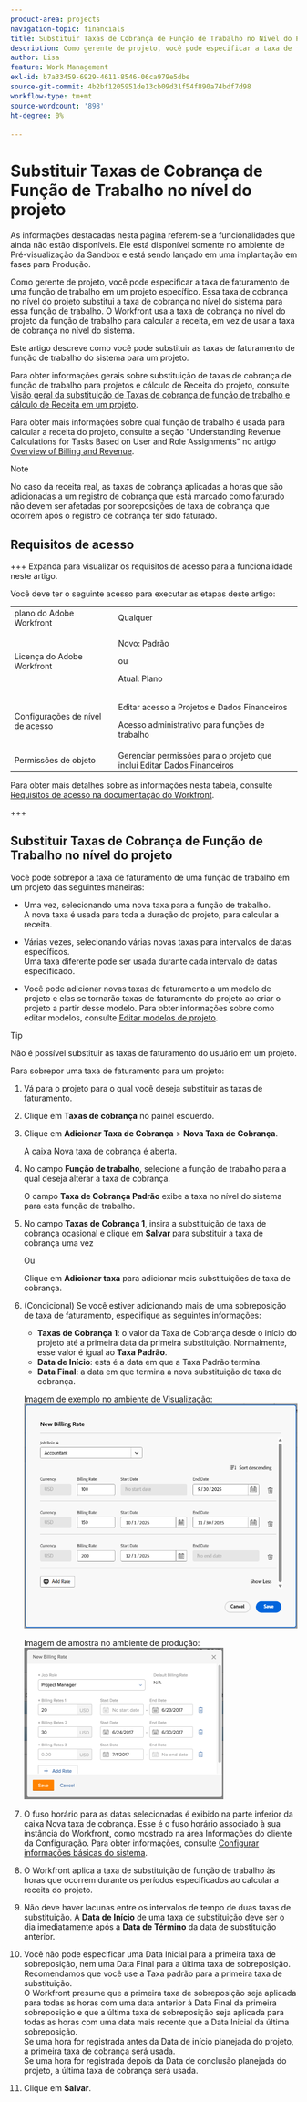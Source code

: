```yaml
---
product-area: projects
navigation-topic: financials
title: Substituir Taxas de Cobrança de Função de Trabalho no Nível do Projeto
description: Como gerente de projeto, você pode especificar a taxa de faturamento de uma função de trabalho em um projeto específico. Essa taxa de cobrança no nível do projeto substitui a taxa de cobrança no nível do sistema para essa função de trabalho. O Workfront usa a taxa de cobrança no nível do projeto da função de trabalho para calcular a receita, em vez de usar a taxa de cobrança no nível do sistema.
author: Lisa
feature: Work Management
exl-id: b7a33459-6929-4611-8546-06ca979e5dbe
source-git-commit: 4b2bf1205951de13cb09d31f54f890a74bdf7d98
workflow-type: tm+mt
source-wordcount: '898'
ht-degree: 0%

---
```


# Substituir Taxas de Cobrança de Função de Trabalho no nível do projeto

<span class="preview">As informações destacadas nesta página referem-se a funcionalidades que ainda não estão disponíveis. Ele está disponível somente no ambiente de Pré-visualização da Sandbox e está sendo lançado em uma implantação em fases para Produção.</span>

Como gerente de projeto, você pode especificar a taxa de faturamento de uma função de trabalho em um projeto específico. Essa taxa de cobrança no nível do projeto substitui a taxa de cobrança no nível do sistema para essa função de trabalho. O Workfront usa a taxa de cobrança no nível do projeto da função de trabalho para calcular a receita, em vez de usar a taxa de cobrança no nível do sistema.

Este artigo descreve como você pode substituir as taxas de faturamento de função de trabalho do sistema para um projeto.

Para obter informações gerais sobre substituição de taxas de cobrança de função de trabalho para projetos e cálculo de Receita do projeto, consulte [Visão geral da substituição de Taxas de cobrança de função de trabalho e cálculo de Receita em um projeto](../../../manage-work/projects/project-finances/override-role-billing-rates-and-calculate-project-revenue.md).

Para obter mais informações sobre qual função de trabalho é usada para calcular a receita do projeto, consulte a seção &quot;Understanding Revenue Calculations for Tasks Based on User and Role Assignments&quot; no artigo [Overview of Billing and Revenue](../../../manage-work/projects/project-finances/billing-and-revenue-overview.md).

>[!NOTE]
>
>No caso da receita real, as taxas de cobrança aplicadas a horas que são adicionadas a um registro de cobrança que está marcado como faturado não devem ser afetadas por sobreposições de taxa de cobrança que ocorrem após o registro de cobrança ter sido faturado.

## Requisitos de acesso

+++ Expanda para visualizar os requisitos de acesso para a funcionalidade neste artigo.

Você deve ter o seguinte acesso para executar as etapas deste artigo:

<table style="table-layout:auto"> 
 <col> 
 <col> 
 <tbody> 
  <tr> 
   <td role="rowheader">plano do Adobe Workfront</td> 
   <td>Qualquer</td> 
  </tr> 
  <tr> 
   <td role="rowheader">Licença do Adobe Workfront</td> 
   <td>
   <p>Novo: Padrão</p>
   <p>ou</p>
   <p>Atual: Plano</p></td> 
  </tr> 
  <tr> 
   <td role="rowheader">Configurações de nível de acesso</td> 
   <td> <p>Editar acesso a Projetos e Dados Financeiros</p> <p>Acesso administrativo para funções de trabalho</p></td> 
  </tr> 
  <tr> 
   <td role="rowheader">Permissões de objeto</td> 
   <td>Gerenciar permissões para o projeto que inclui Editar Dados Financeiros </td> 
  </tr> 
 </tbody> 
</table>

Para obter mais detalhes sobre as informações nesta tabela, consulte [Requisitos de acesso na documentação do Workfront](/help/quicksilver/administration-and-setup/add-users/access-levels-and-object-permissions/access-level-requirements-in-documentation.md).

+++

## Substituir Taxas de Cobrança de Função de Trabalho no nível do projeto

Você pode sobrepor a taxa de faturamento de uma função de trabalho em um projeto das seguintes maneiras:

* Uma vez, selecionando uma nova taxa para a função de trabalho.\
  A nova taxa é usada para toda a duração do projeto, para calcular a receita.

* Várias vezes, selecionando várias novas taxas para intervalos de datas específicos.\
  Uma taxa diferente pode ser usada durante cada intervalo de datas especificado.

* Você pode adicionar novas taxas de faturamento a um modelo de projeto e elas se tornarão taxas de faturamento do projeto ao criar o projeto a partir desse modelo. Para obter informações sobre como editar modelos, consulte [Editar modelos de projeto](/help/quicksilver/manage-work/projects/create-and-manage-templates/edit-templates.md).

>[!TIP]
>
>Não é possível substituir as taxas de faturamento do usuário em um projeto.

Para sobrepor uma taxa de faturamento para um projeto:

1. Vá para o projeto para o qual você deseja substituir as taxas de faturamento.
1. Clique em **Taxas de cobrança** no painel esquerdo.
1. Clique em **Adicionar Taxa de Cobrança** > **Nova Taxa de Cobrança**.

   A caixa Nova taxa de cobrança é aberta.

1. No campo **Função de trabalho**, selecione a função de trabalho para a qual deseja alterar a taxa de cobrança.

   O campo **Taxa de Cobrança Padrão** exibe a taxa no nível do sistema para esta função de trabalho.

1. No campo **Taxas de Cobrança 1**, insira a substituição de taxa de cobrança ocasional e clique em **Salvar** para substituir a taxa de cobrança uma vez

   Ou

   Clique em **Adicionar taxa** para adicionar mais substituições de taxa de cobrança.

1. (Condicional) Se você estiver adicionando mais de uma sobreposição de taxa de faturamento, especifique as seguintes informações:

   * **Taxas de Cobrança 1**: o valor da Taxa de Cobrança desde o início do projeto até a primeira data da primeira substituição. Normalmente, esse valor é igual ao **Taxa Padrão**.
   * **Data de Início**: esta é a data em que a Taxa Padrão termina.
   * **Data Final**: a data em que termina a nova substituição de taxa de cobrança.

   <span class="preview">Imagem de exemplo no ambiente de Visualização:</span>
   ![Taxas de cobrança com datas de substituição](assets/billing-rates-093025.png)

   Imagem de amostra no ambiente de produção:
   ![Taxas de cobrança com datas de substituição](assets/new-billing-rate-with-adjustment-dates-350x266.png)

1. O fuso horário para as datas selecionadas é exibido na parte inferior da caixa Nova taxa de cobrança. Esse é o fuso horário associado à sua instância do Workfront, como mostrado na área Informações do cliente da Configuração. Para obter informações, consulte [Configurar informações básicas do sistema](../../../administration-and-setup/get-started-wf-administration/configure-basic-info.md).
1. O Workfront aplica a taxa de substituição de função de trabalho às horas que ocorrem durante os períodos especificados ao calcular a receita do projeto.
1. Não deve haver lacunas entre os intervalos de tempo de duas taxas de substituição. A **Data de Início** de uma taxa de substituição deve ser o dia imediatamente após a **Data de Término** da data de substituição anterior.

1. Você não pode especificar uma Data Inicial para a primeira taxa de sobreposição, nem uma Data Final para a última taxa de sobreposição.\
   Recomendamos que você use a Taxa padrão para a primeira taxa de substituição.\
   O Workfront presume que a primeira taxa de sobreposição seja aplicada para todas as horas com uma data anterior à Data Final da primeira sobreposição e que a última taxa de sobreposição seja aplicada para todas as horas com uma data mais recente que a Data Inicial da última sobreposição.\
   Se uma hora for registrada antes da Data de início planejada do projeto, a primeira taxa de cobrança será usada.\
   Se uma hora for registrada depois da Data de conclusão planejada do projeto, a última taxa de cobrança será usada.

1. Clique em **Salvar**.
